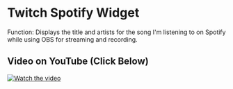 # Twitch Spotify Widget

Function: Displays the title and artists for the song I'm listening to on Spotify while using OBS for streaming and recording.

## Video on YouTube (Click Below)

[![Watch the video](https://img.youtube.com/vi/iyJaEnBIBeo/0.jpg)](https://www.youtube.com/watch?v=iyJaEnBIBeo)
